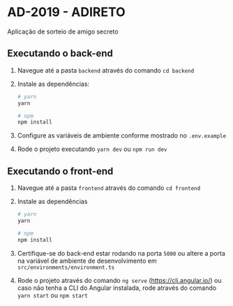 # AD-2019 - ADIRETO
Aplicação de sorteio de amigo secreto

## Executando o back-end

1. Navegue até a pasta `backend` através do comando `cd backend`

2. Instale as dependências:

   ```bash
   # yarn
   yarn
   
   # npm
   npm install
   ```

3. Configure as variáveis de ambiente conforme mostrado no `.env.example`

4. Rode o projeto executando `yarn dev` ou `npm run dev`

## Executando o front-end

1. Navegue até a pasta `frontend` através do comando `cd frontend`

2. Instale as dependências

   ```bash
   # yarn
   yarn
   
   # npm
   npm install
   ```

3. Certifique-se do back-end estar rodando na porta `5000` ou altere a porta na variável de ambiente de desenvolvimento em `src/environments/environment.ts`

4. Rode o projeto através do comando `ng serve` (https://cli.angular.io/) ou caso não tenha a CLI do Angular instalada, rode através do comando `yarn start` ou `npm start`